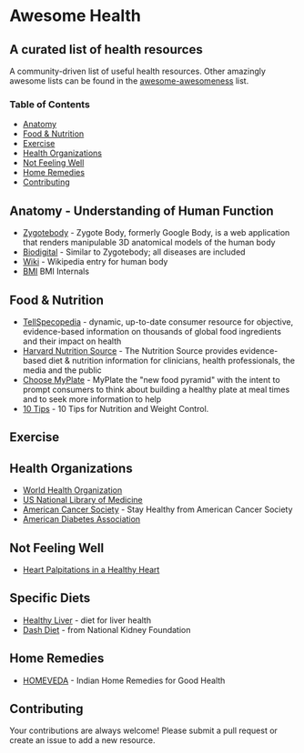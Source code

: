 # Awesome Health

## A curated list of health resources

A community-driven list of useful health resources. Other amazingly awesome lists can be found in the [awesome-awesomeness](https://github.com/bayandin/awesome-awesomeness) list.

### Table of Contents

- [Anatomy](#anatomy)
- [Food & Nutrition](#food)
- [Exercise](#exercise) 
- [Health Organizations](#health-organizations)
- [Not Feeling Well](#not-feeling-well)
- [Home Remedies](#home-remedies)
- [Contributing](#contributing)

## Anatomy - Understanding of Human Function

- [Zygotebody](http://zygotebody.com/) - Zygote Body, formerly Google Body, is a web application that renders manipulable 3D anatomical models of the human body
- [Biodigital](https://human.biodigital.com/index.html) - Similar to Zygotebody; all diseases are included
- [Wiki](http://en.wikipedia.org/wiki/Human_body) - Wikipedia entry for human body
- [BMI](http://blog.bodylabs.com/2015/01/29/visualizing-bmis-blind-spots/) BMI Internals

## Food & Nutrition

- [TellSpecopedia](http://www.tellspecopedia.com/) - dynamic, up-to-date consumer resource for objective, evidence-based information on thousands of global food ingredients and their impact on health
- [Harvard Nutrition Source](http://www.hsph.harvard.edu/nutritionsource/) - The Nutrition Source provides evidence-based diet & nutrition information for clinicians, health professionals, the media and the public
- [Choose MyPlate](http://www.choosemyplate.gov/) - MyPlate the "new food pyramid" with the intent to prompt consumers to think about building a healthy plate at meal times and to seek more information to help
- [10 Tips](http://www.choosemyplate.gov/healthy-eating-tips/ten-tips.html) - 10 Tips for Nutrition and Weight Control.

## Exercise

## Health Organizations

- [World Health Organization](http://www.who.int/en/)
- [US National Library of Medicine](http://www.nlm.nih.gov/)
- [American Cancer Society](http://www.cancer.org/healthy/index) - Stay Healthy from American Cancer Society
- [American Diabetes Association](http://www.diabetes.org/)

## Not Feeling Well

- [Heart Palpitations in a Healthy Heart](http://www.heartmdinstitute.com/126-hmd-root/hmd-articles/494-worried-about-heart-palpitations#!kmt-start=10)

## Specific Diets

- [Healthy Liver](http://www.nlm.nih.gov/medlineplus/ency/article/002441.htm) - diet for liver health
- [Dash Diet](https://www.kidney.org/atoz/content/Dash_Diet) - from National Kidney Foundation

## Home Remedies

- [HOMEVEDA](http://www.homeveda.com/) - Indian Home Remedies for Good Health

## Contributing

Your contributions are always welcome! Please submit a pull request or create an issue to add a new resource.